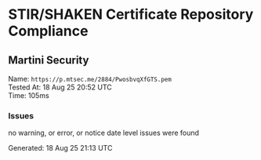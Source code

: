 # STIR/SHAKEN Certificate Repository Compliance

## Martini Security

Name: `https://p.mtsec.me/2884/PwosbvqXfGTS.pem`\
Tested At: 18 Aug 25 20:52 UTC\
Time: 105ms

### Issues

no warning, or error, or notice date level issues were found

Generated: 18 Aug 25 21:13 UTC